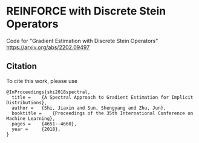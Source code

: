 # REINFORCE with Discrete Stein Operators

Code for "Gradient Estimation with Discrete Stein Operators"
https://arxiv.org/abs/2202.09497

## Citation

To cite this work, please use
```
@InProceedings{shi2018spectral,
  title = 	 {A Spectral Approach to Gradient Estimation for Implicit Distributions},
  author = 	 {Shi, Jiaxin and Sun, Shengyang and Zhu, Jun},
  booktitle = 	 {Proceedings of the 35th International Conference on Machine Learning},
  pages = 	 {4651--4660},
  year = 	 {2018},
}
```
